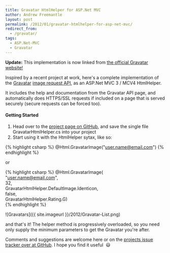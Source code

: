 ```yaml
---
title: Gravatar HtmlHelper for ASP.Net MVC
author: Andrew Freemantle
layout: post
permalink: /2012/01/gravatar-htmlhelper-for-asp-net-mvc/
redirect_from:
  - /gravatar/
tags:
  - ASP.Net-MVC
  - Gravatar
---
```


<div class="alert alert-info"><strong>Update:</strong> This implementation is now linked from <a class="alert-link" href="http://en.gravatar.com/site/implement/images/libraries/" title="Gravatar.com - Libraries, Plugins, Applications, HOWTOs, etc">the official Gravatar website!</a>
</div>

Inspired by a recent project at work, here's a complete implementation of the [Gravatar](http://www.gravatar.com/ "Gravatar - A Globally Recognized Avatar") [image request API](http://en.gravatar.com/site/implement/images/ "Gravatar image request API documentation"), as an ASP.Net MVC 3 / MCV4 HtmlHelper.

It includes the help and documentation from the Gravatar API page, and automatically does HTTPS/SSL requests if included on a page that is served securely (secure requests can be forced too).

#### Getting Started

  1. Head over to the [project page on GitHub](https://github.com/AndrewFreemantle/Gravatar-HtmlHelper "Gravatar-HelpHelper - GitHub"), and save the single file <span class="inline-code">GravatarHtmlHelper.cs</span> into your project
  2. Start using it with the HtmlHelper sytax, like so:

{% highlight csharp %}
@Html.GravatarImage("user.name@email.com")
{% endhighlight %}

or

{% highlight csharp %}
@Html.GravatarImage(  
  "user.name@email.com",  
  32,  
  GravatarHtmlHelper.DefaultImage.Identicon,  
  false,  
  GravatarHtmlHelper.Rating.G)  
{% endhighlight %}


![Gravatars]({{ site.imageurl }}/2012/Gravatar-List.png)

and that's it! The helper method is progressively overloaded, so you need only supply the minimum parameters to get the Gravatar you're after.

Comments and suggestions are welcome here or on the [projects issue tracker over at GitHub](https://github.com/AndrewFreemantle/Gravatar-HtmlHelper/issues "Gravatar-HtmlHelper - Issue tracker at GitHub"). I hope you find it useful  :smiley:

 [1]: http://en.gravatar.com/site/implement/images/libraries/ "Gravatar.com - Libraries, Plugins, Applications, HOWTOs, etc"
 [2]: http://www.gravatar.com/ "Gravatar - A Globally Recognized Avatar"
 [3]: http://en.gravatar.com/site/implement/images/ "Gravatar image request API documentation"
 [4]: https://github.com/AndrewFreemantle/Gravatar-HtmlHelper "Gravatar-HelpHelper - GitHub"
 [5]: http://www.fatlemon.co.uk/wp-content/uploads/gravatar-list.png
 [6]: https://github.com/AndrewFreemantle/Gravatar-HtmlHelper/issues "Gravatar-HtmlHelper - Issue tracker at GitHub"
 [7]: http://www.fatlemon.co.uk/wp-includes/images/smilies/icon_smile.gif